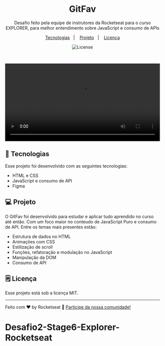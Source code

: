 <h1 align="center"> GitFav</h1>

<p align="center">Desafio feito pela equipe de instrutores da Rocketseat para o curso EXPLORER, para melhor entendimento sobre JavaScript e consumo de APIs <br/>

<p align="center">
  <a href="#-tecnologias">Tecnologias</a>&nbsp;&nbsp;&nbsp;|&nbsp;&nbsp;&nbsp;
  <a href="#-projeto">Projeto</a>&nbsp;&nbsp;&nbsp;|&nbsp;&nbsp;&nbsp;
  <a href="#memo-licença">Licença</a>
</p>

<p align="center">
  <img alt="License" src="https://img.shields.io/static/v1?label=license&message=MIT&color=49AA26&labelColor=000000">
</p>

<br>

<p align="center">
  <video alt="Projeto GitFav" src=".github\README.mp4.mp4" width="100%">
</p>

## 🚀 Tecnologias

Esse projeto foi desenvolvido com as seguintes tecnologias:

- HTML e CSS
- JavaScript e consumo de API
- Figma

## 💻 Projeto

O GitFav foi desenvolvido para estudar e aplicar tudo aprendido no curso até então. Com um foco maior no conteudo de JavaScript Puro e consumo de API. Entre os temas mais presentes estão:

- Estrutura de dados no HTML
- Animações com CSS
- Estilização de scroll
- Funções, refatoração e modulação no JavaScript
- Manipulação da DOM
- Consumo de API

## 🗒️ Licença

Esse projeto está sob a licença MIT.

---

Feito com ♥ by Rocketseat 👋 [Participe da nossa comunidade!](https://discord.gg/rocketseat)

# Desafio2-Stage6-Explorer-Rocketseat
